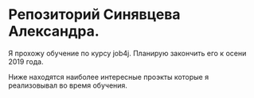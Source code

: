 # Репозиторий Синявцева Александра.
Я прохожу обучение по курсу job4j. Планирую закончить его к осени 2019 года.

Ниже находятся наиболее интересные проэкты которые я реализовывал во время обучения.